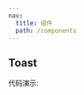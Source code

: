 ```yaml
---
nav:
  title: 组件
  path: /components
---
```


## Toast

代码演示:

<code src="./demo/basic.jsx" />

<API></API>
